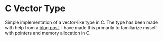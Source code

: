 # C Vector Type
Simple implementation of a vector-like type in C. The type has been made with help 
from a [blog post](https://eddmann.com/posts/implementing-a-dynamic-vector-array-in-c/).
I have made this primarily to familiarize myself with pointers and memory allocation in C. 
